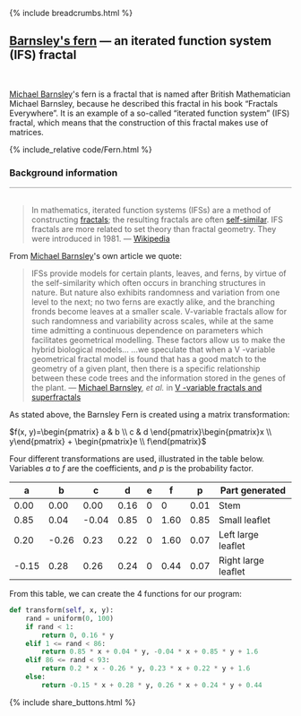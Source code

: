 {% include breadcrumbs.html %}

## [Barnsley&apos;s fern](https://rosettacode.org/wiki/Barnsley_fern) &mdash; an iterated function system (IFS) fractal
<div class="header_line"><br/></div>

[Michael Barnsley](https://en.wikipedia.org/wiki/Michael_Barnsley)&apos;s fern 
is a fractal that is named after British Mathematician Michael Barnsley, 
because he described this fractal in his book “Fractals Everywhere”. 
It is an example of a so-called “iterated function system” (IFS) fractal, which means
that the construction of this fractal makes use of matrices.

{% include_relative code/Fern.html %}

<p style="clear: both;"></p>

### Background information
<div style="border-top: 1px solid #999999"><br/></div>

<blockquote>
In mathematics, iterated function systems (IFSs) are a method of constructing 
<a href="https://en.wikipedia.org/wiki/Fractal">fractals</a>; 
the resulting fractals are often <a href="https://en.wikipedia.org/wiki/Self-similar">self-similar</a>. 
IFS fractals are more related to set theory 
than fractal geometry. They were introduced in 1981. &mdash;
<a href="https://en.wikipedia.org/wiki/Iterated_function_system">Wikipedia</a>
</blockquote>

From [Michael Barnsley](https://en.wikipedia.org/wiki/Michael_Barnsley)&apos;s own article we quote:

<p style="clear: both;"></p>

<blockquote>
IFSs provide models for certain plants, leaves, and ferns, by virtue of the self-similarity which often occurs 
in branching structures in nature. But nature also exhibits randomness and variation from one level to the next; 
no two ferns are exactly alike, and the branching fronds become leaves at a smaller scale. 
V-variable fractals allow for such randomness and variability across scales, while at the same time 
admitting a continuous dependence on parameters which facilitates geometrical modelling. 
These factors allow us to make the hybrid biological models... ...we speculate that when a V -variable 
geometrical fractal model is found that has a good match to the geometry of a given plant, 
then there is a specific relationship between these code trees and the information 
stored in the genes of the plant. &mdash; 
<a href="https://en.wikipedia.org/wiki/Michael_Barnsley">Michael Barnsley</a>, <i>et al.</i> in
<a href="https://maths-people.anu.edu.au/~barnsley/pdfs/V-var_super_fractals.pdf">V -variable fractals and superfractals</a>
</blockquote>

<p style="clear: both;"></p>

As stated above, the Barnsley Fern is created using a matrix transformation:

$f(x, y)=\begin{pmatrix} a & b \\ c & d \end{pmatrix}\begin{pmatrix}x \\ y\end{pmatrix} + \begin{pmatrix}e \\ f\end{pmatrix}$

Four different transformations are used, illustrated in the table below. 
Variables $a$ to $f$ are the coefficients, 
and $p$ is the probability factor.

| a     | b     | c     |   d  |  e   | f    | p    | Part generated       | 
|-------|-------|-------|------|------|------|------|----------------------|
|  0.00 | 0.00  | 0.00  | 0.16 |  0   | 0    | 0.01 | Stem                 |
| 0.85  | 0.04  | -0.04 | 0.85 |   0  | 1.60 | 0.85 | Small leaflet        |
| 0.20  | -0.26 | 0.23  | 0.22 |  0   | 1.60 | 0.07 | Left large leaflet   | 
| -0.15 | 0.28  | 0.26  | 0.24 |  0   | 0.44 | 0.07 | Right large leaflet  |


From this table, we can create the 4 functions for our program:

```python
def transform(self, x, y):
    rand = uniform(0, 100)
    if rand < 1:
        return 0, 0.16 * y
    elif 1 <= rand < 86:
        return 0.85 * x + 0.04 * y, -0.04 * x + 0.85 * y + 1.6
    elif 86 <= rand < 93:
        return 0.2 * x - 0.26 * y, 0.23 * x + 0.22 * y + 1.6
    else:
        return -0.15 * x + 0.28 * y, 0.26 * x + 0.24 * y + 0.44
```

<p style="clear: both;"></p>

{% include share_buttons.html %}